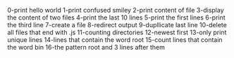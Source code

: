 0-print hello world
1-print confused smiley
2-print content of file
3-display the content of two files
4-print the last 10 lines
5-print the first lines
6-print the third line
7-create a file
8-redirect output
9-dupllicate last line
10-delete all files that end with .js
11-counting directories
12-newest first
13-only print unique lines
14-lines that contain the word root
15-count lines that contain the word bin
16-the pattern root and 3 lines after them
